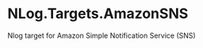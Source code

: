 NLog.Targets.AmazonSNS
======================

Nlog target for Amazon Simple Notification Service (SNS)